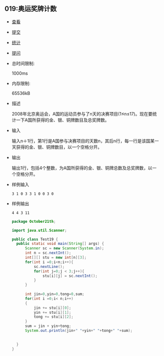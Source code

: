 ## 019:奥运奖牌计数

- [查看](http://cxsjsxmooc.openjudge.cn/2019t1fallall/019/)
- [提交](http://cxsjsxmooc.openjudge.cn/2019t1fallall/019/submit/)
- [统计](http://cxsjsxmooc.openjudge.cn/2019t1fallall/019/statistics/)
- [提问](http://cxsjsxmooc.openjudge.cn/2019t1fallall/clarify/019/)

- 总时间限制: 

  1000ms

- 内存限制: 

  65536kB

- 描述

  2008年北京奥运会，A国的运动员参与了n天的决赛项目(1≤n≤17)。现在要统计一下A国所获得的金、银、铜牌数目及总奖牌数。 

- 输入

  输入n＋1行，第1行是A国参与决赛项目的天数n，其后n行，每一行是该国某一天获得的金、银、铜牌数目，以一个空格分开。

- 输出

  输出1行，包括4个整数，为A国所获得的金、银、铜牌总数及总奖牌数，以一个空格分开。

- 样例输入

  `3 1 0 3 3 1 0 0 3 0`

- 样例输出

  `4 4 3 11`

  ```java
  package October21th;
  
  import java.util.Scanner;
  
  public class Test19 {
  	public static void main(String[] args) {
  		Scanner sc = new Scanner(System.in);
  		int n = sc.nextInt();
  		int[][] stu = new int[n][3];
  		for(int i =0;i<n;i++){
  			sc.nextLine();
  			for(int j=0;j < 3;j++){
  				stu[i][j] = sc.nextInt();
  			}
  		}
  		
  		int jin=0,yin=0,tong=0,sum;
  		for(int i =0;i< n;i++)
  		{
  			jin += stu[i][0];
  			yin += stu[i][1];
  			tong += stu[i][2];
  		}
  		sum = jin + yin+tong;
  		System.out.println(jin+" "+yin+" "+tong+" "+sum);
  			
  		
  	}
  }
  
  ```

  